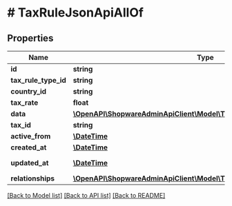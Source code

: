 # # TaxRuleJsonApiAllOf

## Properties

Name | Type | Description | Notes
------------ | ------------- | ------------- | -------------
**id** | **string** |  | [optional]
**tax_rule_type_id** | **string** |  |
**country_id** | **string** |  |
**tax_rate** | **float** |  |
**data** | [**\OpenAPI\ShopwareAdminApiClient\Model\TaxRuleJsonApiAllOfData**](TaxRuleJsonApiAllOfData.md) |  | [optional]
**tax_id** | **string** |  |
**active_from** | [**\DateTime**](\DateTime.md) |  | [optional]
**created_at** | [**\DateTime**](\DateTime.md) |  | [readonly]
**updated_at** | [**\DateTime**](\DateTime.md) |  | [optional] [readonly]
**relationships** | [**\OpenAPI\ShopwareAdminApiClient\Model\TaxRuleJsonApiAllOfRelationships**](TaxRuleJsonApiAllOfRelationships.md) |  | [optional]

[[Back to Model list]](../../README.md#models) [[Back to API list]](../../README.md#endpoints) [[Back to README]](../../README.md)
